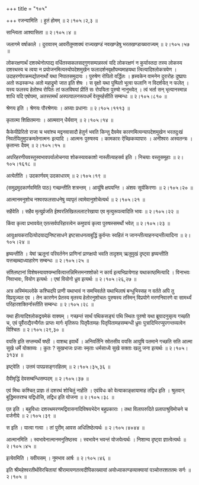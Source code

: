 +++
title = "१०५"

+++
रजन्यामिति । हुतं होमम्  ॥  २।१०५।२,३  ॥   

  

सान्त्विता आश्वासिता  ॥  २।१०५।४  ॥   

  

जलागमे वर्षाकाले । दुरावारम् आवरीतुमशक्यं राज्यखण्डं नवखण्डेषु भरतखण्डाख्यराज्यम्  ॥  २।१०५।५७  ॥   

  

लोकरक्षणार्थं दशरथेनोत्पाद्य वर्धितस्सकलसद्गुणसम्पन्नस्त्वं यदि लोकरक्षणं न कुर्यास्तदा तस्य लोकस्य दशरथस्य च त्वया न प्रयोजनमित्यस्योपदेशमुखेन फलादर्शनवृक्षौपम्यमाहयथा त्वित्यादिश्लोकत्रयेण । उदाहरणोपक्रमद्योतनार्थो यथा निपातसमुदायः । पुरुषेण रोपितो वर्द्धितः । ह्रस्वकेन वामनेन दुरारोहः दुष्प्रापः अतो रूढस्कन्धः अतो महाद्रुमो जात इति शेषः । स वृक्षो यथा पुष्पितो भूत्वा फलानि न विदर्शयेत् न फलेत् । यस्य फलस्य हेतोश्च रोपितः तां फलविषयां प्रीतिं सः रोपयिता पुरुषो नानुभवेत् । त्वं भर्ता सन् भृत्यानस्मान्न शाधि यदि एषोपमा, अतस्तमर्थं अस्पत्पालनरूपधर्मं वेत्तुमर्हसीति सम्बन्धः  ॥  २।१०५।८१०  ॥   

  

श्रेणय इति । श्रेणयः पौरश्रेणयः । अग्र्याः प्रधानाः  ॥  २।१०५।१११३  ॥   

  

कृतात्मा शिक्षितमनाः । आत्मवान् धैर्यवान्  ॥  २।१०५।१४  ॥   

  

कैकेयीप्रेरितो राजा च भवांश्च मद्वनवासादौ हेतुर्न भवति किन्तु दैवमेव कारणमित्यन्यापदेशमुखेन भरतदुःखं निवर्तयितुमुपक्रमतेनात्मनः इत्यादि । आत्मनः पुरुषस्य । कामकारः ऐच्छिकव्यापारः । अनीश्वरः अस्वतन्त्रः । कृतान्तः दैवम्  ॥  २।१०५।१५  ॥   

  

अपरिहरणीयवस्तुस्वभावपर्यालोचनया शोकस्यावकाशो नास्तीत्याहसर्व इति । निचयाः वस्तुसमूहाः  ॥  २।१०५।१६१८  ॥   

  

अत्येतीति । उदकार्णवम् उदकाधारम्  ॥  २।१०५।१९  ॥   

  

(समुद्रमुदकार्णवमिति पाठः) गच्छन्तीति शत्रन्तम् । आयूंषि क्षपयन्ति । अंशवः सूर्यकिरणाः  ॥  २।१०५।२०  ॥   

  

आत्मानमनुशोच नश्वरफलसाधनेषु व्यापृतं त्वामेवानुशोचेत्यर्थ  ॥  २।१०५।२१  ॥   

  

सहैवेति । सहैव मृत्युर्व्रजति ईश्वरलिखितललाटरेखाया एव मृत्युरूपत्वादिति भावः  ॥  २।१०५।२२  ॥   

  

किंवा कृत्वा प्रभावयेत् एतत्सर्वपरिहारत्वेन कमुपायं कृत्वा पुरुषस्समर्थो भवेत्  ॥  २।१०५।२३  ॥   

  

आयुःक्षयकरादित्योदयाद्यनिष्टसाधने इष्टसाधनत्वबुद्धिं कुर्वन्तः स्वहितं न जानन्तीत्याहनन्दन्तीत्यादिना  ॥  २।१०५।२४  ॥   

  

हृष्यन्तीति । येषां ऋतूनां परिवर्तनेन प्राणिनां प्राणक्षयो भवति तादृशम् ऋतुमुखं दृष्ट्वा हृष्यन्तीति यत्तच्छब्दाध्याहारेण सम्बन्धः  ॥  २।१०५।२५  ॥   

  

संश्लिष्टानां विशेषस्यावश्यम्भावित्वात्तन्निमित्तमनश्शोको न कार्य इत्यभिप्रायेणाह यथाकाष्ठमित्यादि । विनाभवः निवाभावः, वियोग इत्यर्थः । एषां वियोगो ध्रुव इत्यर्थः  ॥  २।१०५।२६,२७  ॥   

  

अत्र अस्मिंमल्लोके कश्चिदपि प्राणी यथाभावं न समभिवर्तते यथाभिलाषं बन्धुभिस्सह न वर्तते अपि तु विप्रयुज्यत एव । तेन कारणेन प्रेतस्य मृतस्य हेतोरनुशोचतः पुरुषस्य तस्मिन् विप्रयोगे मरणनिवारणे वा सामर्थ्यं परिहारशक्तिर्नास्तीति सम्बन्धः  ॥  २।१०५।२८  ॥   

  

यथा हीत्यादिश्लोकद्वयमेकं वाक्यम् । गच्छन्तं सार्थं पथिकसङ्घं पथि स्थितः पुरुषो यथा ब्रूयादनुसृत्य गच्छति च, एवं पूर्वैराद्यैरन्यैर्गतः प्राप्तः मार्गः मृतिरूपः पितृपैतामहः पितृपितामहसम्बन्धी ध्रुवः पुत्रादिभिरप्युपगन्तव्यत्वेन विश्चितः  ॥  २।१०५।२९,३०  ॥   

  

वयसि इति सप्तम्यर्थे षष्ठी । वाशब्द इवार्थे । अनिवर्तिनि स्रोतसीव वयसि आयुषि पतमाने गच्छति सति आत्मा सुखे धर्मे योक्तव्यः । कुतः ? सुखभाजः प्रजाः स्मृताः धर्मसाध्ये सुखे सक्ताः खलु जना इत्यर्थः  ॥  २।१०५।३१३४  ॥   

  

इष्ट्वेति । उत्तमं पापप्रसङ्गरहितम्  ॥  २।१०५।३५,३६  ॥   

  

दैवीमृद्धिं देवसम्बन्धिसम्पदम्  ॥  २।१०५।३७  ॥   

  

एवं मिथः कश्चित् प्राज्ञः तं दशरथं शोचितुं नार्हति । एवंविधः को वेत्याकाङ्क्षायामाह तद्विध इति । श्रुतवान् बुद्धिमत्तरश्च यद्विधोसि, तद्विध इति योजना  ॥  २।१०५।३८  ॥   

  

एत इति । बहुविधाः दशरथमरणमद्विवासनादिविषयभेदेन बहुप्रकाराः । तथा विलापरुदिते प्रलापाश्रुविमोचने च वर्जनीये  ॥  २।१०५।३९  ॥   

  

स इति । यात्वा गत्वा । तां पुरीम् आवस अधितिष्ठेत्यर्थः  ॥  २।१०५।४०४४  ॥   

  

आत्मानमिति । स्वभावेनात्मानमनुतिष्ठस्व । स्वभावेन भवन्तं योजयेत्यर्थः । निशाम्य दृष्ट्वा ज्ञात्वेत्यर्थः  ॥  २।१०५।४५  ॥   

  

इत्येवमिति । यवीयसम् । नुमभाव आर्षः  ॥  २।१०५।४६  ॥   

  

इति श्रीमहेश्वरतीर्थविरचितायां श्रीरामायणतत्त्वदीपिकाख्यायां अयोध्याकाण्डव्याक्यायां पञ्चोत्तरशततमः सर्गः  ॥  २।१०५  ॥   

  

  

